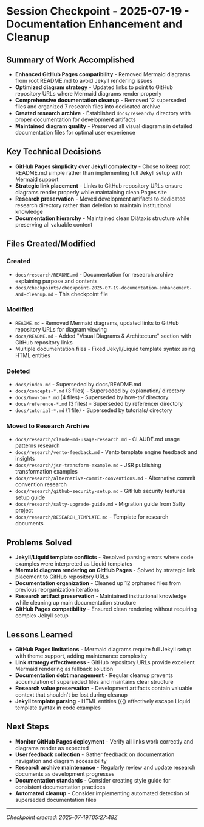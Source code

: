 # Session Checkpoint - 2025-07-19 - Documentation Enhancement and Cleanup

## Summary of Work Accomplished

- **Enhanced GitHub Pages compatibility** - Removed Mermaid diagrams from root README.md to avoid Jekyll rendering
  issues
- **Optimized diagram strategy** - Updated links to point to GitHub repository URLs where Mermaid diagrams render
  properly
- **Comprehensive documentation cleanup** - Removed 12 superseded files and organized 7 research files into dedicated
  archive
- **Created research archive** - Established `docs/research/` directory with proper documentation for development
  artifacts
- **Maintained diagram quality** - Preserved all visual diagrams in detailed documentation files for optimal user
  experience

## Key Technical Decisions

- **GitHub Pages simplicity over Jekyll complexity** - Chose to keep root README.md simple rather than implementing full
  Jekyll setup with Mermaid support
- **Strategic link placement** - Links to GitHub repository URLs ensure diagrams render properly while maintaining clean
  Pages site
- **Research preservation** - Moved development artifacts to dedicated research directory rather than deletion to
  maintain institutional knowledge
- **Documentation hierarchy** - Maintained clean Diátaxis structure while preserving all valuable content

## Files Created/Modified

### Created

- `docs/research/README.md` - Documentation for research archive explaining purpose and contents
- `docs/checkpoints/checkpoint-2025-07-19-documentation-enhancement-and-cleanup.md` - This checkpoint file

### Modified

- `README.md` - Removed Mermaid diagrams, updated links to GitHub repository URLs for diagram viewing
- `docs/README.md` - Added "Visual Diagrams & Architecture" section with GitHub repository links
- Multiple documentation files - Fixed Jekyll/Liquid template syntax using HTML entities

### Deleted

- `docs/index.md` - Superseded by docs/README.md
- `docs/concepts-*.md` (3 files) - Superseded by explanation/ directory
- `docs/how-to-*.md` (4 files) - Superseded by how-to/ directory
- `docs/reference-*.md` (3 files) - Superseded by reference/ directory
- `docs/tutorial-*.md` (1 file) - Superseded by tutorials/ directory

### Moved to Research Archive

- `docs/research/claude-md-usage-research.md` - CLAUDE.md usage patterns research
- `docs/research/vento-feedback.md` - Vento template engine feedback and insights
- `docs/research/jsr-transform-example.md` - JSR publishing transformation examples
- `docs/research/alternative-commit-conventions.md` - Alternative commit convention research
- `docs/research/github-security-setup.md` - GitHub security features setup guide
- `docs/research/salty-upgrade-guide.md` - Migration guide from Salty project
- `docs/research/RESEARCH_TEMPLATE.md` - Template for research documents

## Problems Solved

- **Jekyll/Liquid template conflicts** - Resolved parsing errors where code examples were interpreted as Liquid
  templates
- **Mermaid diagram rendering on GitHub Pages** - Solved by strategic link placement to GitHub repository URLs
- **Documentation organization** - Cleaned up 12 orphaned files from previous reorganization iterations
- **Research artifact preservation** - Maintained institutional knowledge while cleaning up main documentation structure
- **GitHub Pages compatibility** - Ensured clean rendering without requiring complex Jekyll setup

## Lessons Learned

- **GitHub Pages limitations** - Mermaid diagrams require full Jekyll setup with theme support, adding maintenance
  complexity
- **Link strategy effectiveness** - GitHub repository URLs provide excellent Mermaid rendering as fallback solution
- **Documentation debt management** - Regular cleanup prevents accumulation of superseded files and maintains clear
  structure
- **Research value preservation** - Development artifacts contain valuable context that shouldn't be lost during cleanup
- **Jekyll template parsing** - HTML entities (&#123;&#123;) effectively escape Liquid template syntax in code examples

## Next Steps

- **Monitor GitHub Pages deployment** - Verify all links work correctly and diagrams render as expected
- **User feedback collection** - Gather feedback on documentation navigation and diagram accessibility
- **Research archive maintenance** - Regularly review and update research documents as development progresses
- **Documentation standards** - Consider creating style guide for consistent documentation practices
- **Automated cleanup** - Consider implementing automated detection of superseded documentation files

---

_Checkpoint created: 2025-07-19T05:27:48Z_
